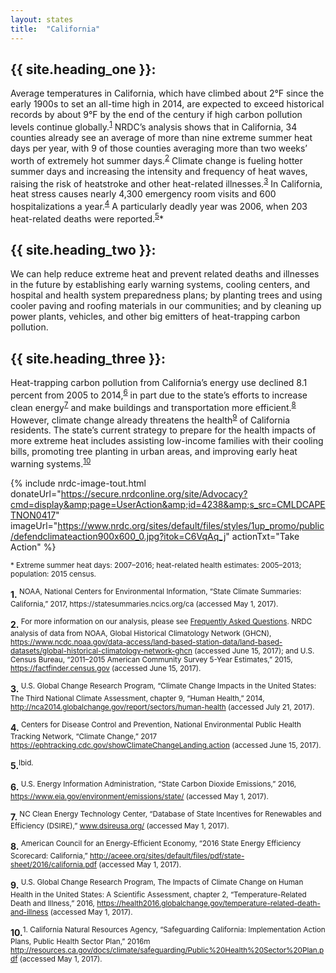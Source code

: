 ```yaml
---
layout: states
title:  "California"
---
```

## {{ site.heading_one }}:
Average temperatures in California, which have climbed about 2°F since the early 1900s to set an all-time high in 2014, are expected to exceed historical records by about 9°F by the end of the century if high carbon pollution levels continue globally.<sup>[1](#f1)</sup> NRDC’s analysis shows that in California, 34 counties already see an average of more than nine extreme summer heat days per year, with 9 of those counties averaging more than two weeks’ worth of extremely hot summer days.<sup>[2](#f2)</sup> Climate change is fueling hotter summer days and increasing the intensity and frequency of heat waves, raising the risk of heatstroke and other heat-related illnesses.<sup>[3](#f3)</sup> In California, heat stress causes nearly 4,300 emergency room visits and 600 hospitalizations a year.<sup>[4](#f4)</sup> A particularly deadly year was 2006, when 203 heat-related deaths were reported.<sup>[5](#f5)</sup>*

## {{ site.heading_two }}:
We can help reduce extreme heat and prevent related deaths and illnesses in the future by establishing early warning systems, cooling centers, and hospital and health system preparedness plans; by planting trees and using cooler paving and roofing materials in our communities; and by cleaning up power plants, vehicles, and other big emitters of heat-trapping carbon pollution.

## {{ site.heading_three }}:
Heat-trapping carbon pollution from California’s energy use declined 8.1 percent from 2005 to 2014,<sup>[6](#f6)</sup> in part due to the state’s efforts to increase clean energy<sup>[7](#f7)</sup> and make buildings and transportation more efficient.<sup>[8](#f8)</sup> However, climate change already threatens the health<sup>[9](#f9)</sup> of California residents. The state’s current strategy to prepare for the health impacts of more extreme heat includes assisting low-income families with their cooling bills, promoting tree planting in urban areas, and improving early heat warning systems.<sup>[10](#f10)</sup>


{% include nrdc-image-tout.html donateUrl="https://secure.nrdconline.org/site/Advocacy?cmd=display&amp;page=UserAction&amp;id=4238&amp;s_src=CMLDCAPETNON0417"
imageUrl="https://www.nrdc.org/sites/default/files/styles/1up_promo/public/defendclimateaction900x600_0.jpg?itok=C6VqAq_j"
actionTxt="Take Action"
 %}


<sup>* Extreme summer heat days: 2007–2016; heat-related health estimates: 2005–2013; population: 2015 census.</sup>

<footer>
<b id="f1">1.</b><sup> NOAA, National Centers for Environmental Information, “State Climate Summaries: California,” 2017, https://statesummaries.ncics.org/ca (accessed May 1, 2017).</sup>

<b id="f2">2.</b><sup> For more information on our analysis, please see <a href="https://www.nrdc.org/resources/climate-change-and-health-extreme-heat-faqs">Frequently Asked Questions</a>. NRDC analysis of data from NOAA, Global Historical Climatology Network (GHCN), https://www.ncdc.noaa.gov/data-access/land-based-station-data/land-based-datasets/global-historical-climatology-network-ghcn (accessed June 15, 2017); and U.S. Census Bureau, “2011–2015 American Community Survey 5-Year Estimates,” 2015, https://factfinder.census.gov (accessed June 15, 2017). </sup>

<b id="f3">3.</b><sup>	U.S. Global Change Research Program, “Climate Change Impacts in the United States: The Third National Climate Assessment, chapter 9, “Human Health,” 2014, http://nca2014.globalchange.gov/report/sectors/human-health (accessed July 21, 2017). </sup>

<b id="f4">4.</b><sup> Centers for Disease Control and Prevention, National Environmental Public Health Tracking Network, “Climate Change,” 2017 https://ephtracking.cdc.gov/showClimateChangeLanding.action (accessed June 15, 2017).</sup>


<b id="f5">5.</b><sup>Ibid.</sup>


<b id="f6">6.</b><sup>	U.S. Energy Information Administration, “State Carbon Dioxide Emissions,” 2016, https://www.eia.gov/environment/emissions/state/ (accessed May 1, 2017).</sup>


<b id="f7">7.</b><sup> NC Clean Energy Technology Center, “Database of State Incentives for Renewables and Efficiency (DSIRE),” www.dsireusa.org/ (accessed May 1, 2017).</sup>


<b id="f8">8.</b><sup>	American Council for an Energy-Efficient Economy, “2016 State Energy Efficiency Scorecard: California,” http://aceee.org/sites/default/files/pdf/state-sheet/2016/california.pdf (accessed May 1, 2017).</sup>


<b id="f9">9.</b><sup>	U.S. Global Change Research Program, The Impacts of Climate Change on Human Health in the United States: A Scientific Assessment, chapter 2, “Temperature-Related Death and Illness,” 2016, https://health2016.globalchange.gov/temperature-related-death-and-illness (accessed May 1, 2017). </sup>


<b id="f10">10.</b><sup>1.	California Natural Resources Agency, “Safeguarding California: Implementation Action Plans, Public Health Sector Plan,” 2016m http://resources.ca.gov/docs/climate/safeguarding/Public%20Health%20Sector%20Plan.pdf (accessed May 1, 2017).</sup>


</footer>
